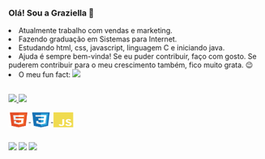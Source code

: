### Olá! Sou a Graziella 👋

<li>Atualmente trabalho com vendas e marketing.</li>
<li>Fazendo graduação em Sistemas para Internet.</li>
<li>Estudando html, css, javascript, linguagem C e iniciando java.</li>
<li>Ajuda é sempre bem-vinda! Se eu puder contribuir, faço com gosto. Se puderem contribuir para o meu crescimento também, fico muito grata. 😉 </li>
<li>O meu fun fact:  <a href="https://open.spotify.com/album/2hMLuowXlwUP0Ulhe5PU5c" target="_blank"> <img src="https://img.shields.io/badge/Spotify-1ED760?&style=for-the-badge&logo=spotify&logoColor=white" target="_blank"></a></li>

##

 <div>
  <a href="https://github.com/graziellarodrigues">
  <img height="175em" src="https://github-readme-stats.vercel.app/api?username=graziellarodrigues&show_icons=true&theme=buefy&include_all_commits=true&count_private=true"/>
  <img height="180em" src="https://github-readme-stats.vercel.app/api/top-langs/?username=graziellarodrigues&layout=compact&langs_count=7&theme=buefy"/>
</div>
<div style="display: inline_block"><br>
  <img align="center" alt="Grazi-HTML" height="30" width="40" src="https://raw.githubusercontent.com/devicons/devicon/master/icons/html5/html5-original.svg">
  <img align="center" alt="Grazi-CSS" height="30" width="40" src="https://raw.githubusercontent.com/devicons/devicon/master/icons/css3/css3-original.svg">
  <img align="center" alt="Grazi-Js" height="30" width="40" src="https://raw.githubusercontent.com/devicons/devicon/master/icons/javascript/javascript-plain.svg">
  </div>
  
  ##
 
<div> 
  <a href="https://instagram.com/grazimr" target="_blank"><img src="https://img.shields.io/badge/-Instagram-%23E4405F?style=for-the-badge&logo=instagram&logoColor=white" target="_blank"></a>
 	<a href = "mailto:graziellademr@gmail.com"><img src="https://img.shields.io/badge/-Gmail-%23333?style=for-the-badge&logo=gmail&logoColor=white" target="_blank"></a>
  <a href="https://www.linkedin.com/in/graziellamrodrigues/" target="_blank"><img src="https://img.shields.io/badge/-LinkedIn-%230077B5?style=for-the-badge&logo=linkedin&logoColor=white" target="_blank"></a> 
  </div>

